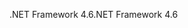 <span data-ttu-id="c4af4-101">.NET Framework 4.6</span><span class="sxs-lookup"><span data-stu-id="c4af4-101">.NET Framework 4.6</span></span>